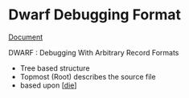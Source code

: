 # Dwarf Debugging Format
[Document](http://dwarfstd.org/doc/Debugging%20using%20DWARF-2012.pdf)

DWARF : Debugging With Arbitrary Record Formats
- Tree based structure
- Topmost (Root) describes the source file
- based upon [[die]]

[//begin]: # "Autogenerated link references for markdown compatibility"
[die]: die "Die"
[//end]: # "Autogenerated link references"